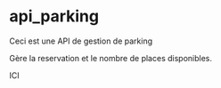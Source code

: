 # api_parking

Ceci est une API de gestion de parking

Gère la reservation et le nombre de places disponibles.

ICI 
